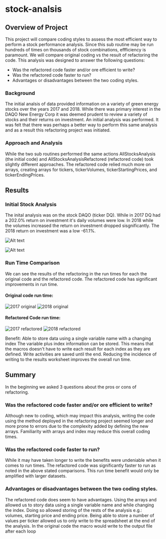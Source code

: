 # stock-analsis

## Overview of Project
This project will compare coding styles to assess the most efficient way to perform a stock performance analysis.  Since this sub routine may be run hundreds of times on thousands of stock combinations, effficiency is paramount.  We will compare original coding vs the result of refactoring the code.  This analysis was designed to answer the following questions:
* Was the refactored code faster and/or ore efficient to write?
* Was the refactored code faster to run?
* Advantages or disadvantages between the two coding styles.

### Background
The initial analsis of data provided information on a variety of green energy stocks over the years 2017 and 2018.  While there was primary interest in the DAQO New Energy Corp it was deemed prudent to review a variety of stocks and their returns on investment.  An initial analysis was performed.  It was felt that there was perhaps a better way to perform this same analysis and as a result this refactoring project was initiated.

### Approach and Analysis
While the two sub routines performed the same actions AllStocksAnalysis (the initial code) and AllStocksAnalysisRefactored (refactored code) took slightly different approaches.   The refactored code relied much more on arrays, creating arrays for tickers, tickerVolumes, tickerStartingPrices, and tickerEndingPrices. 

## Results

### Initial Stock Analysis
The inital analysis was on the stock DAQO (ticker DQ).  While in 2017 DQ had a 202.0% return on investment it's daily volumes were low.  In 2018 while the volumes increased the return on investment dropped sisgnificantly.  The 2018 return on investment was a low -61.1%.   

![Alt text](https://github.com/SusanFair/stock-analysis/blob/main/Resources/VBA_Challenge_2017_table.PNG)   

![Alt text](https://github.com/SusanFair/stock-analysis/blob/main/Resources/VBA_Challenge_2018_table.PNG)


### Run Time Comparison
We can see the results of the refactoring in the run times for each the original code and the refactored code.  The refactored code has significant improvements in run time.  

#### Original code run time:
 ![2017 original](https://github.com/SusanFair/stock-analysis/blob/main/Resources/green_stocks_original/green_stocks_original_2017.PNG)  ![2018 original](https://github.com/SusanFair/stock-analysis/blob/main/Resources/green_stocks_original/green_stocks_original_2018.PNG) 


#### Refactored Code run time:
![2017 refactored](https://github.com/SusanFair/stock-analysis/blob/main/Resources/VBA_Challenge_2017.PNG)          ![2018 refactored](https://github.com/SusanFair/stock-analysis/blob/main/Resources/VBA_Challenge_2018.PNG)

Benefit:
Able to store data using a single variable name with a changing index
The variable plus index information can be stored.  This means that the macros doesn't have to write each result for each index as they are defined.  Write activities are saved until the end.  Reducing the incidence of writing to the results worksheet improves the overall run time.

## Summary
In the beginning we asked 3 questions about the pros or cons of refactoring.  
### Was the refactored code faster and/or ore efficient to write?
Although new to coding, which may impact this analysis, writing the code using the method deployed in the refactoring project seemed longer and more prone to errors due to the complexity added by defining the new arrays.  Familiarity with arrays and index may reduce this overall coding times.

### Was the refactored code faster to run?
While it may have taken longer to write the benefits were undeniable when it comes to run times.  The refactored code was significantly faster to run as noted in the above stated comparisons. This run time benefit would only be amplified with larger datasets.

### Advantages or disadvantages between the two coding styles.
The refactored code does seem to have advantages.  Using the arrays and allowed us to story data using a single variable name and while changing the index.  Doing so allowed storing of the rests of the analysis e.g.: volumes, starting price and ending price.  Being able to store a number of values per ticker allowed us to only write to the spreadsheet at the end of the analysis.  In the original code the macro would write to the output file after each loop












